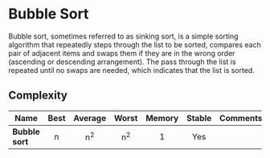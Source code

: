 # Bubble Sort

Bubble sort, sometimes referred to as sinking sort, is a
simple sorting algorithm that repeatedly steps through
the list to be sorted, compares each pair of adjacent
items and swaps them if they are in the wrong order
(ascending or descending arrangement). The pass through
the list is repeated until no swaps are needed, which
indicates that the list is sorted.

## Complexity

| Name            | Best |    Average    |     Worst     | Memory | Stable | Comments |
| --------------- | :--: | :-----------: | :-----------: | :----: | :----: | :------- |
| **Bubble sort** |  n   | n<sup>2</sup> | n<sup>2</sup> |   1    |  Yes   |          |
